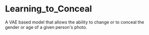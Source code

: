 # Learning_to_Conceal
A VAE based model that allows the ability to change or to conceal the gender or age  of a given person's photo.
